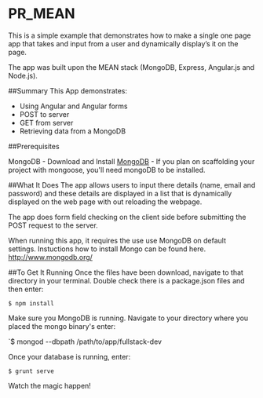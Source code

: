 PR_MEAN
=======

This is a simple example that demonstrates how to make a single one page app that takes and input from a user and dynamically display’s it on the page.

The app was built upon the MEAN stack (MongoDB, Express, Angular.js and Node.js). 

##Summary
This App demonstrates:

- Using Angular and Angular forms
- POST to server
- GET from server
- Retrieving data from a MongoDB

##Prerequisites

MongoDB - Download and Install [MongoDB](http://www.mongodb.org/) - If you plan on scaffolding your project with mongoose, you'll need mongoDB to be installed.




##What It Does
The app allows users to input there details (name, email and password) and these details are displayed in a list that is dynamically displayed on the web page with out reloading the webpage.

The app does form field checking on the client side before submitting the POST request to the server.

When running this app, it requires the use use MongoDB on default settings. Instuctions how to install Mongo can be found here. http://www.mongodb.org/

##To Get It Running
Once the files have been download, navigate to that directory in your terminal. Double check there is a package.json files and then enter:

`$ npm install`

Make sure you MongoDB is running. Navigate to your directory where you placed the mongo binary's enter:

`$ mongod --dbpath /path/to/app/fullstack-dev

Once your database is running, enter:

`$ grunt serve`

Watch the magic happen!